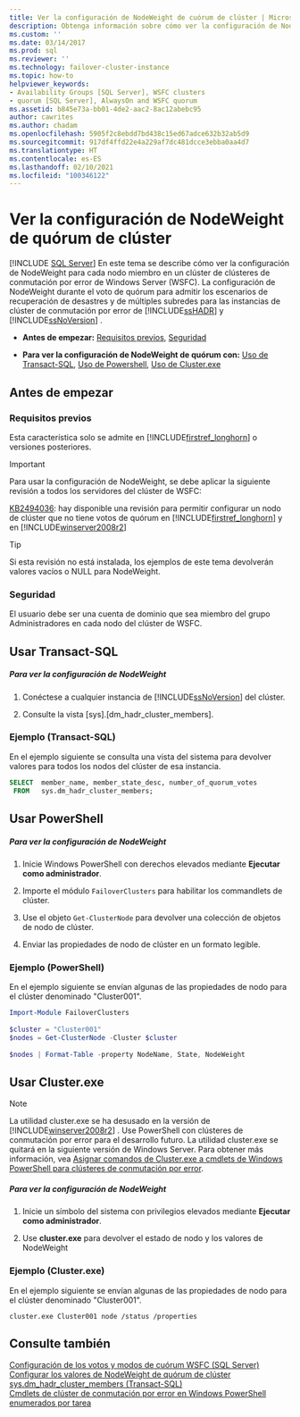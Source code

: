 ```yaml
---
title: Ver la configuración de NodeWeight de cuórum de clúster | Microsoft Docs
description: Obtenga información sobre cómo ver la configuración de NodeWeight para cada nodo miembro en un clúster de clústeres de conmutación por error de Windows Server. Esta configuración se usa durante la votación del cuórum.
ms.custom: ''
ms.date: 03/14/2017
ms.prod: sql
ms.reviewer: ''
ms.technology: failover-cluster-instance
ms.topic: how-to
helpviewer_keywords:
- Availability Groups [SQL Server], WSFC clusters
- quorum [SQL Server], AlwaysOn and WSFC quorum
ms.assetid: b845e73a-bb01-4de2-aac2-8ac12abebc95
author: cawrites
ms.author: chadam
ms.openlocfilehash: 5905f2c8ebdd7bd438c15ed67adce632b32ab5d9
ms.sourcegitcommit: 917df4ffd22e4a229af7dc481dcce3ebba0aa4d7
ms.translationtype: HT
ms.contentlocale: es-ES
ms.lasthandoff: 02/10/2021
ms.locfileid: "100346122"
---
```

# <a name="view-cluster-quorum-nodeweight-settings"></a>Ver la configuración de NodeWeight de quórum de clúster
[!INCLUDE [SQL Server](../../../includes/applies-to-version/sqlserver.md)]
  En este tema se describe cómo ver la configuración de NodeWeight para cada nodo miembro en un clúster de clústeres de conmutación por error de Windows Server (WSFC). La configuración de NodeWeight durante el voto de quórum para admitir los escenarios de recuperación de desastres y de múltiples subredes para las instancias de clúster de conmutación por error de [!INCLUDE[ssHADR](../../../includes/sshadr-md.md)] y [!INCLUDE[ssNoVersion](../../../includes/ssnoversion-md.md)] .  
  
-   **Antes de empezar:**  [Requisitos previos](#Prerequisites), [Seguridad](#Security)  
  
-   **Para ver la configuración de NodeWeight de quórum con:** [Uso de Transact-SQL](#TsqlProcedure), [Uso de Powershell](#PowerShellProcedure), [Uso de Cluster.exe](#CommandPromptProcedure)  
  
##  <a name="before-you-start"></a><a name="BeforeYouBegin"></a> Antes de empezar  
  
###  <a name="prerequisites"></a><a name="Prerequisites"></a> Requisitos previos  
 Esta característica solo se admite en [!INCLUDE[firstref_longhorn](../../../includes/firstref-longhorn-md.md)] o versiones posteriores.  
  
> [!IMPORTANT]  
>  Para usar la configuración de NodeWeight, se debe aplicar la siguiente revisión a todos los servidores del clúster de WSFC:  
>   
>  [KB2494036](https://support.microsoft.com/kb/2494036): hay disponible una revisión para permitir configurar un nodo de clúster que no tiene votos de quórum en [!INCLUDE[firstref_longhorn](../../../includes/firstref-longhorn-md.md)] y en [!INCLUDE[winserver2008r2](../../../includes/winserver2008r2-md.md)]  
  
> [!TIP]  
>  Si esta revisión no está instalada, los ejemplos de este tema devolverán valores vacíos o NULL para NodeWeight.  
  
###  <a name="security"></a><a name="Security"></a> Seguridad  
 El usuario debe ser una cuenta de dominio que sea miembro del grupo Administradores en cada nodo del clúster de WSFC.  
  
##  <a name="using-transact-sql"></a><a name="TsqlProcedure"></a> Usar Transact-SQL  
  
##### <a name="to-view-nodeweight-settings"></a>Para ver la configuración de NodeWeight  
  
1.  Conéctese a cualquier instancia de [!INCLUDE[ssNoVersion](../../../includes/ssnoversion-md.md)] del clúster.  
  
2.  Consulte la vista [sys].[dm_hadr_cluster_members].  
  
### <a name="example-transact-sql"></a>Ejemplo (Transact-SQL)  
 En el ejemplo siguiente se consulta una vista del sistema para devolver valores para todos los nodos del clúster de esa instancia.  
  
```sql  
SELECT  member_name, member_state_desc, number_of_quorum_votes  
 FROM   sys.dm_hadr_cluster_members;  
```  
  
##  <a name="using-powershell"></a><a name="PowerShellProcedure"></a> Usar PowerShell  
  
##### <a name="to-view-nodeweight-settings"></a>Para ver la configuración de NodeWeight  
  
1.  Inicie Windows PowerShell con derechos elevados mediante **Ejecutar como administrador**.  
  
2.  Importe el módulo `FailoverClusters` para habilitar los commandlets de clúster.  
  
3.  Use el objeto `Get-ClusterNode` para devolver una colección de objetos de nodo de clúster.  
  
4.  Enviar las propiedades de nodo de clúster en un formato legible.  
  
### <a name="example-powershell"></a>Ejemplo (PowerShell)  
 En el ejemplo siguiente se envían algunas de las propiedades de nodo para el clúster denominado "Cluster001".  
  
```powershell  
Import-Module FailoverClusters  
  
$cluster = "Cluster001"  
$nodes = Get-ClusterNode -Cluster $cluster  
  
$nodes | Format-Table -property NodeName, State, NodeWeight  
```  
  
##  <a name="using-clusterexe"></a><a name="CommandPromptProcedure"></a> Usar Cluster.exe  
  
> [!NOTE]  
>  La utilidad cluster.exe se ha desusado en la versión de [!INCLUDE[winserver2008r2](../../../includes/winserver2008r2-md.md)] .  Use PowerShell con clústeres de conmutación por error para el desarrollo futuro.  La utilidad cluster.exe se quitará en la siguiente versión de Windows Server. Para obtener más información, vea [Asignar comandos de Cluster.exe a cmdlets de Windows PowerShell para clústeres de conmutación por error](https://technet.microsoft.com/library/ee619744\(WS.10\).aspx).  
  
##### <a name="to-view-nodeweight-settings"></a>Para ver la configuración de NodeWeight  
  
1.  Inicie un símbolo del sistema con privilegios elevados mediante **Ejecutar como administrador**.  
  
2.  Use **cluster.exe** para devolver el estado de nodo y los valores de NodeWeight  
  
### <a name="example-clusterexe"></a>Ejemplo (Cluster.exe)  
 En el ejemplo siguiente se envían algunas de las propiedades de nodo para el clúster denominado "Cluster001".  
  
```ms-dos  
cluster.exe Cluster001 node /status /properties  
```  
  
## <a name="see-also"></a>Consulte también  
 [Configuración de los votos y modos de cuórum WSFC &#40;SQL Server&#41;](../../../sql-server/failover-clusters/windows/wsfc-quorum-modes-and-voting-configuration-sql-server.md)   
 [Configurar los valores de NodeWeight de quórum de clúster](../../../sql-server/failover-clusters/windows/configure-cluster-quorum-nodeweight-settings.md)   
 [sys.dm_hadr_cluster_members &#40;Transact-SQL&#41;](../../../relational-databases/system-dynamic-management-views/sys-dm-hadr-cluster-members-transact-sql.md)   
 [Cmdlets de clúster de conmutación por error en Windows PowerShell enumerados por tarea](https://technet.microsoft.com/library/ee619761\(WS.10\).aspx)  
  
  
